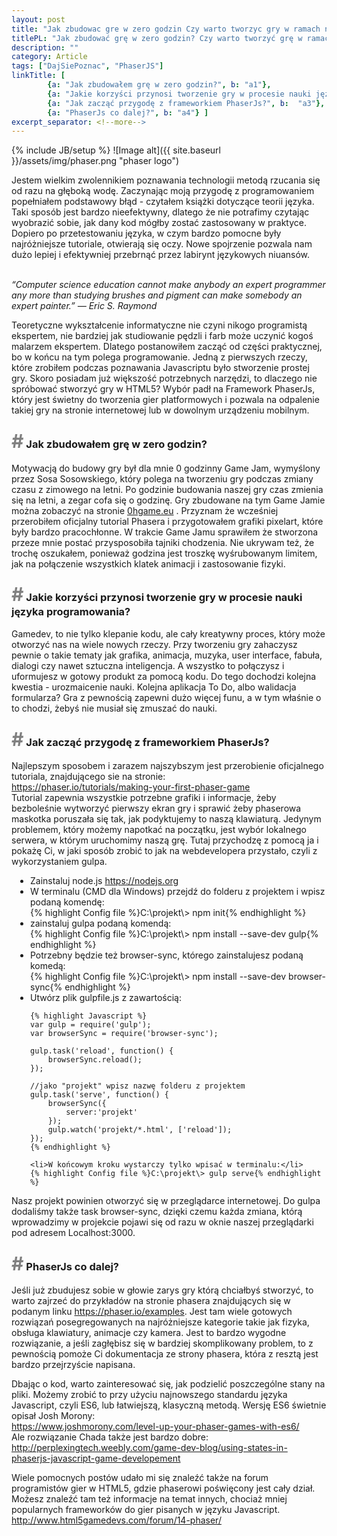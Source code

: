 ```yaml
---
layout: post
title: "Jak zbudowac gre w zero godzin Czy warto tworzyc gry w ramach nauki jezyka"
titlePL: "Jak zbudować grę w zero godzin? Czy warto tworzyć grę w ramach nauki języka?"
description: ""
category: Article
tags: ["DajSiePoznac", "PhaserJS"]
linkTitle: [ 
		{a: "Jak zbudowałem grę w zero godzin?", b: "a1"},
		{a: "Jakie korzyści przynosi tworzenie gry w procesie nauki języka programowania?", b:  "a2"},
		{a: "Jak zacząć przygodę z frameworkiem PhaserJs?", b:  "a3"},
		{a: "PhaserJs co dalej?", b: "a4"} ]
excerpt_separator: <!--more-->
---
```

{% include JB/setup %}
![Image alt]({{ site.baseurl }}/assets/img/phaser.png "phaser logo")
<p>Jestem wielkim zwolennikiem poznawania technologii metodą rzucania się od razu na głęboką wodę. Zaczynając moją przygodę z programowaniem popełniałem podstawowy błąd - czytałem książki dotyczące teorii języka. Taki sposób jest bardzo nieefektywny, dlatego że nie potrafimy czytając wyobrazić sobie, jak dany kod mógłby zostać zastosowany w praktyce.
Dopiero po przetestowaniu języka, w czym bardzo pomocne były najróżniejsze tutoriale, otwierają się oczy. Nowe spojrzenie pozwala nam dużo lepiej i efektywniej przebrnąć przez labirynt językowych niuansów.</p><!--more-->
<br>
<i>“Computer science education cannot make anybody an expert programmer any more than studying brushes and pigment can make somebody an expert painter.” — Eric S. Raymond</i>
<p>Teoretyczne wykształcenie informatyczne nie czyni nikogo programistą ekspertem, nie bardziej jak studiowanie pędzli i farb może uczynić kogoś malarzem ekspertem. Dlatego postanowiłem zacząć od części praktycznej, bo w końcu na tym polega programowanie. Jedną z pierwszych rzeczy, które zrobiłem podczas poznawania Javascriptu było stworzenie prostej gry.
Skoro posiadam już większość potrzebnych narzędzi, to dlaczego nie spróbować stworzyć gry w HTML5?
Wybór padł na Framework PhaserJs, który jest świetny do tworzenia gier platformowych i pozwala na odpalenie takiej gry na stronie internetowej lub w dowolnym urządzeniu mobilnym.</p>
<h3 id="a1"><span style="color:gray; font-size: 30px;">#</span> Jak zbudowałem grę w zero godzin?</h3>
<p>Motywacją do budowy gry był dla mnie 0 godzinny Game Jam, wymyślony przez Sosa Sosowskiego, który polega na tworzeniu gry podczas zmiany czasu z zimowego na letni. Po godzinie budowania naszej gry czas zmienia się na letni, a zegar cofa się o godzinę. Gry zbudowane na tym Game Jamie można zobaczyć na stronie <a href="0hgame.eu">0hgame.eu</a> . Przyznam że wcześniej przerobiłem oficjalny tutorial Phasera i przygotowałem grafiki pixelart, które były bardzo pracochłonne. W trakcie Game Jamu sprawiłem że stworzona przeze mnie postać przysposobiła tajniki chodzenia. Nie ukrywam też, że trochę oszukałem, ponieważ godzina jest troszkę wyśrubowanym limitem, jak na połączenie wszystkich klatek animacji i zastosowanie fizyki.</p>
<h3 id="a2"><span style="color:gray; font-size: 30px;">#</span> Jakie korzyści przynosi tworzenie gry w procesie nauki języka programowania?</h3>
<p>Gamedev, to nie tylko klepanie kodu, ale cały kreatywny proces, który może otworzyć nas na wiele nowych rzeczy. Przy tworzeniu gry zahaczysz pewnie o takie tematy jak grafika, animacja, muzyka, user interface, fabuła, dialogi czy nawet sztuczna inteligencja. A wszystko to połączysz i uformujesz w gotowy produkt za pomocą kodu. Do tego dochodzi kolejna kwestia - urozmaicenie nauki. Kolejna aplikacja To Do, albo walidacja formularza? Gra z pewnością zapewni dużo więcej funu, a w tym właśnie o to chodzi, żebyś nie musiał się zmuszać do nauki.</p>  
<h3 id="a3"><span style="color:gray; font-size: 30px;">#</span> Jak zacząć przygodę z frameworkiem PhaserJs?</h3>
<p>Najlepszym sposobem i zarazem najszybszym jest przerobienie oficjalnego tutoriala, znajdującego sie na stronie:<br>
<a href="https://phaser.io/tutorials/making-your-first-phaser-game">https://phaser.io/tutorials/making-your-first-phaser-game</a><br>
Tutorial zapewnia wszystkie potrzebne grafiki i informacje, żeby bezboleśnie wytworzyć pierwszy ekran gry i sprawić żeby phaserowa maskotka poruszała się tak, jak podyktujemy to naszą klawiaturą. Jedynym problemem, który możemy napotkać na początku, jest wybór lokalnego serwera, w którym uruchomimy naszą grę. Tutaj przychodzę z pomocą ja i pokażę Ci, w jaki sposób zrobić to jak na webdevelopera przystało, czyli z wykorzystaniem gulpa.</p>
<ul style="padding-left: 30px;">
	<li>Zainstaluj node.js <a href="https://nodejs.org">https://nodejs.org</a></li>
	<li>W terminalu (CMD dla Windows) przejdź do folderu z projektem i wpisz podaną komendę:</li>
		{% highlight Config file %}C:\projekt\> npm init{% endhighlight %}
	<li>zainstaluj gulpa podaną komendą: </li>
		{% highlight Config file %}C:\projekt\> npm install --save-dev gulp{% endhighlight %}
	<li>Potrzebny będzie też browser-sync, którego zainstalujesz podaną komedą:</li>
		{% highlight Config file %}C:\projekt\> npm install --save-dev browser-sync{% endhighlight %}
	<li>Utwórz plik gulpfile.js z zawartością:</li>

	{% highlight Javascript %}
	var gulp = require('gulp');
	var browserSync = require('browser-sync');

	gulp.task('reload', function() {
		browserSync.reload();
	});
	
	//jako "projekt" wpisz nazwę folderu z projektem
	gulp.task('serve', function() {
		browserSync({
			server:'projekt'
		});
		gulp.watch('projekt/*.html', ['reload']);
	});
	{% endhighlight %}

	<li>W końcowym kroku wystarczy tylko wpisać w terminalu:</li>
	{% highlight Config file %}C:\projekt\> gulp serve{% endhighlight %}
</ul>
<p>Nasz projekt powinien otworzyć się w przeglądarce internetowej. Do gulpa dodaliśmy także task browser-sync, dzięki czemu każda zmiana, którą wprowadzimy w projekcie pojawi się od razu w oknie naszej przeglądarki pod adresem Localhost:3000.</p>
<h3 id="a4"><span style="color:gray; font-size: 30px;">#</span> PhaserJs co dalej?</h3>
<p>Jeśli już zbudujesz sobie w głowie zarys gry którą chciałbyś stworzyć, to warto zajrzeć do przykładów na stronie phasera znajdujących się w podanym linku <a href="https://phaser.io/examples">https://phaser.io/examples</a>. Jest tam wiele gotowych rozwiązań posegregowanych na najróżniejsze kategorie takie jak fizyka, obsługa klawiatury, animacje czy kamera. Jest to bardzo wygodne rozwiązanie, a jeśli zagłębisz się w bardziej skomplikowany problem, to z pewnością pomoże Ci dokumentacja ze strony phasera, która z resztą jest bardzo przejrzyście napisana.</p>
<p>Dbając o kod, warto zainteresować się, jak podzielić poszczególne stany na pliki. Możemy zrobić to przy użyciu najnowszego standardu języka Javascript, czyli ES6, lub łatwiejszą, klasyczną metodą.
Wersję ES6 świetnie opisał Josh Morony:<br> <a href="https://www.joshmorony.com/level-up-your-phaser-games-with-es6/">https://www.joshmorony.com/level-up-your-phaser-games-with-es6/</a><br>
Ale rozwiązanie Chada także jest bardzo dobre:<br> <a href="http://perplexingtech.weebly.com/game-dev-blog/using-states-in-phaserjs-javascript-game-developement">http://perplexingtech.weebly.com/game-dev-blog/using-states-in-phaserjs-javascript-game-developement</a></p>
<p>Wiele pomocnych postów udało mi się znaleźć także na forum programistów gier w HTML5, gdzie phaserowi poświęcony jest cały dział. Możesz znaleźć tam też informacje na temat innych, chociaż mniej popularnych frameworków do gier pisanych w języku Javascript.<br> <a href="http://www.html5gamedevs.com/forum/14-phaser/">http://www.html5gamedevs.com/forum/14-phaser/</a></p>
